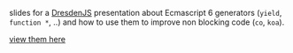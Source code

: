 slides for a [DresdenJS](http://dresdenjs.io/) presentation about Ecmascript 6
generators (`yield`, `function *`, ..)  and how to use them to improve non
blocking code (`co`, `koa`).

[view them here](http://hoeck.github.io/dresdenjs-generators-part-two)
